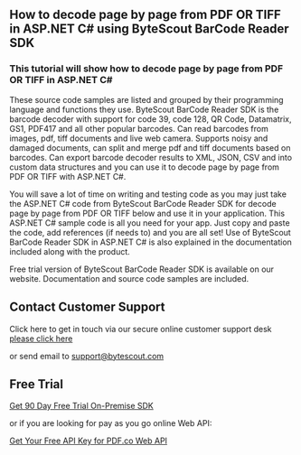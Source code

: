 ## How to decode page by page from PDF OR TIFF in ASP.NET C# using ByteScout BarCode Reader SDK

### This tutorial will show how to decode page by page from PDF OR TIFF in ASP.NET C#

These source code samples are listed and grouped by their programming language and functions they use. ByteScout BarCode Reader SDK is the barcode decoder with support for code 39, code 128, QR Code, Datamatrix, GS1, PDF417 and all other popular barcodes. Can read barcodes from images, pdf, tiff documents and live web camera. Supports noisy and damaged documents, can split and merge pdf and tiff documents based on barcodes. Can export barcode decoder results to XML, JSON, CSV and into custom data structures and you can use it to decode page by page from PDF OR TIFF with ASP.NET C#.

You will save a lot of time on writing and testing code as you may just take the ASP.NET C# code from ByteScout BarCode Reader SDK for decode page by page from PDF OR TIFF below and use it in your application. This ASP.NET C# sample code is all you need for your app. Just copy and paste the code, add references (if needs to) and you are all set! Use of ByteScout BarCode Reader SDK in ASP.NET C# is also explained in the documentation included along with the product.

Free trial version of ByteScout BarCode Reader SDK is available on our website. Documentation and source code samples are included.

## Contact Customer Support

Click here to get in touch via our secure online customer support desk [please click here](https://bytescout.zendesk.com/hc/en-us/requests/new?subject=ByteScout%20BarCode%20Reader%20SDK%20Question)

or send email to [support@bytescout.com](mailto:support@bytescout.com?subject=ByteScout%20BarCode%20Reader%20SDK%20Question) 

## Free Trial

[Get 90 Day Free Trial On-Premise SDK](https://bytescout.com/download/web-installer?utm_source=github-readme)

or if you are looking for pay as you go online Web API:

[Get Your Free API Key for PDF.co Web API](https://pdf.co/documentation/api?utm_source=github-readme)